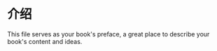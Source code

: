 介绍
=======

This file serves as your book's preface, a great place to describe your book's content and ideas.
